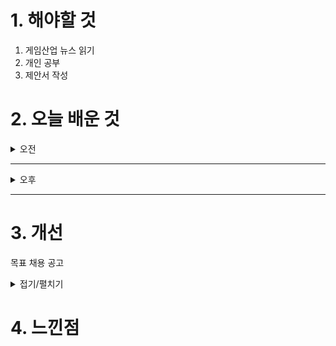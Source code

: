
# 1. 해야할 것

1. 게임산업 뉴스 읽기 
2. 개인 공부  
3. 제안서 작성



# 2. 오늘 배운 것

<details>
<summary>오전</summary>

## 오늘의 뉴스
### [기사: 퍼스트버서커_카잔](https://www.gameinsight.co.kr/news/articleView.html?idxno=34307)
![image](https://github.com/user-attachments/assets/26720059-e7a5-45cc-8136-0f23826e34cf)
```
처음 게임쇼에서 카잔을 접했을 때는 정말 어려운 다크소울느낌이었다.
회피를 거의 배제한 무조건적인 가드와 패링을 유도하는 시스템 때문에 굉장히 불쾌했다.
하지만 이번 데모로 가드와 회피성능을 올리고 성장에 집중했다고하니
밸런스를 잘 잡고 개발하고 있다고 생각한다.
P의 거짓 이후로 또 재미있는 소울류 게임이 나오는 게 아닐까 기대하고 있다.
```
</details>

****

<details>
<summary>오후</summary>

## 오버킬 제안서 작성


</details>

****


# 3. 개선
목표 채용 공고

<details>
<summary>접기/펼치기</summary>

![image](https://github.com/user-attachments/assets/20a1b919-21ee-4627-be48-4455dd8cccb3)

## 레벨 구상
[유튜브: 오버킬 시나리오 시연](https://www.youtube.com/watch?v=r1ylKBzTy9g)

[유튜브: 오버킬 정예 시연](https://www.youtube.com/watch?v=33MR3MifGbU)

[유튜브: 오버킬 플레이영상 30분](https://www.youtube.com/watch?v=X-tC_AWtGh0)

[나무위키: 오버킬](https://namu.wiki/w/%ED%94%84%EB%A1%9C%EC%A0%9D%ED%8A%B8%20%EC%98%A4%EB%B2%84%ED%82%AC)

[채용공고: 오버킬 레벨디자인](https://career.nexon.com/user/recruit/member/postDetail?joinCorp=NO&reNo=20250006&currentPage=0)


</details>



# 4. 느낀점
